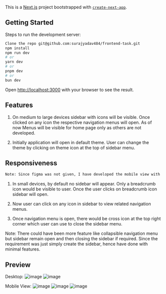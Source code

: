 This is a [Next.js](https://nextjs.org/) project bootstrapped with [`create-next-app`](https://github.com/vercel/next.js/tree/canary/packages/create-next-app).

## Getting Started

Steps to run the development server:

```bash
Clone the repo git@github.com:surajyadav484/frontend-task.git
npm install
npm run dev
# or
yarn dev
# or
pnpm dev
# or
bun dev
```

Open [http://localhost:3000](http://localhost:3000) with your browser to see the result.


## Features

1. On medium to large devices sidebar with icons will be visible. Once clicked on any icon the respective navigation menus will open. As of now Menus will be visible for home page only as others are not developed.

2. Initially application will open in default theme. User can change the theme by clicking on theme icon at the top of sidebar menu.

## Responsiveness

```bash
Note: Since figma was not given, I have developed the mobile view with my perspective.
```

1. In small devices, by default no sidebar will appear. Only a breadcrumb icon would be visible to user. Once the user clicks on breadcrumb icon sidebar will open. 

2. Now user can click on any icon in sidebar to view related navigation menus. 

3. Once navigation menu is open, there would be cross icon at the top right corner which user can use to close the sidebar menu.

Note: There could have been more feature like collapsible navigation menu but sidebar remain open and then closing the sidebar if required. Since the requirement was just simply create the sidebar, hence have done with minimal features.

## Preview
Desktop:
![image](https://github.com/user-attachments/assets/e749e199-30cd-4830-9b37-9fe02182a47e)
![image](https://github.com/user-attachments/assets/249a8199-cb8b-442c-9e4b-67c3660ce06f)

Mobile View:
![image](https://github.com/user-attachments/assets/f67516a0-b0f4-4891-9d2f-c7f24ebcb640)
![image](https://github.com/user-attachments/assets/ce4eeada-32b6-4232-ae92-96a78c4b04ed)
![image](https://github.com/user-attachments/assets/40263f61-c0ec-47c0-940d-f346040a3f37)



